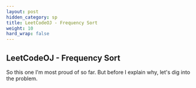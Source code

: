 ```yaml
---
layout: post
hidden_category: sp
title: LeetCodeOJ - Frequency Sort
weight: 10
hard_wrap: false
---
```


## LeetCodeOJ - Frequency Sort

So this one I'm most proud of so far. But before I explain why, let's dig into the problem.

